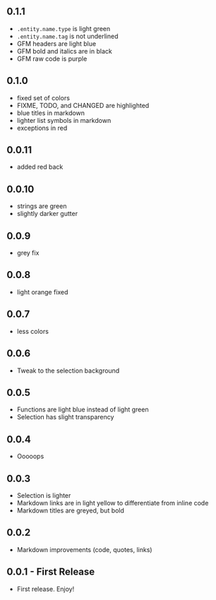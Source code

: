 ## 0.1.1
* `.entity.name.type` is light green
* `.entity.name.tag` is not underlined
* GFM headers are light blue
* GFM bold and italics are in black
* GFM raw code is purple

## 0.1.0
* fixed set of colors
* FIXME, TODO, and CHANGED are highlighted
* blue titles in markdown
* lighter list symbols in markdown
* exceptions in red

## 0.0.11
* added red back

## 0.0.10
* strings are green
* slightly darker gutter

## 0.0.9
* grey fix

## 0.0.8
* light orange fixed

## 0.0.7
* less colors

## 0.0.6
* Tweak to the selection background

## 0.0.5
* Functions are light blue instead of light green
* Selection has slight transparency

## 0.0.4
* Ooooops

## 0.0.3
* Selection is lighter
* Markdown links are in light yellow to differentiate from inline code
* Markdown titles are greyed, but bold

## 0.0.2
* Markdown improvements (code, quotes, links)

## 0.0.1 - First Release
* First release. Enjoy!
